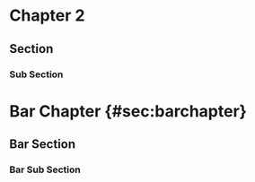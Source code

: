 # Chapter 2
## Section
### Sub Section
# Bar Chapter {#sec:barchapter}
## Bar Section
### Bar Sub Section
